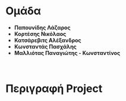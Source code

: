 <h1>Ομάδα</h1>
<ul>
  <li><b>Παπουνίδης Λάζαρος</b></li>
  <li><b>Κορτέσης Νικόλαος</b></li>
  <li><b>Κατσάρεβιτς Αλέξανδρος</b></li>
  <li><b>Κωνσταντάς Πασχάλης</b></li>
  <li><b>Μαλλιότας Παναγιώτης - Κωνσταντίνος</b></li>
</ul>
<br>

<h1>Περιγραφή Project</h2>
